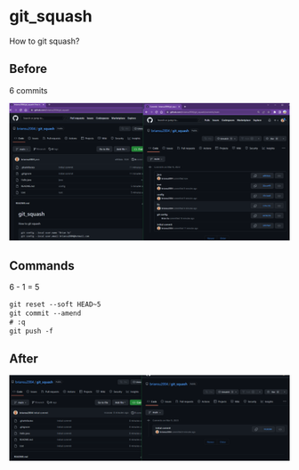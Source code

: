 # git_squash

How to git squash?

## Before

6 commits

![1678404503231](image/README/1678404503231.png)

## Commands

6 - 1 = 5

```dos
git reset --soft HEAD~5
git commit --amend
# :q
git push -f
```

## After

![1678405098807](image/README/1678405098807.png)
